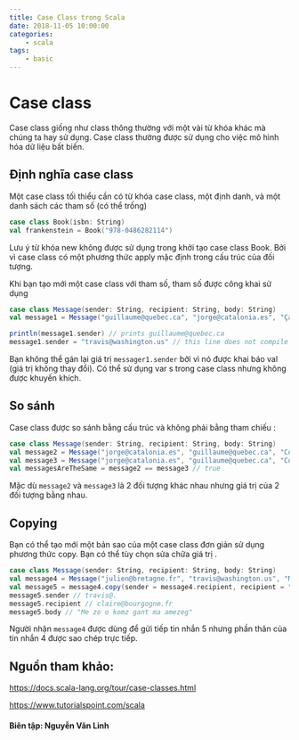 ```yaml
---
title: Case Class trong Scala
date: 2018-11-05 10:00:00
categories: 
    - scala
tags: 
    - basic
---
```


# Case class

Case class giống như class thông thường với một vài từ khóa khác mà chúng ta hay sử dụng. Case class thường được sử dụng cho việc mô hình hóa dữ liệu bất biến. 

## Định nghĩa case class

Một case class tối thiểu cần có từ khóa case class, một định danh, và một danh sách các tham số (có thể trống)
```scala
case class Book(isbn: String) 
val frankenstein = Book("978-0486282114")
```
<!-- more -->

Lưu ý từ khóa new không được sử dụng trong khởi tạo case class Book. Bởi vì case class có một phương thức apply mặc định trong cấu trúc của đối tượng.

Khi bạn tạo mới một case class với tham số, tham số được công khai sử dụng
```scala
case class Message(sender: String, recipient: String, body: String) 
val message1 = Message("guillaume@quebec.ca", "jorge@catalonia.es", "Ça va ?")

println(message1.sender) // prints guillaume@quebec.ca 
message1.sender = "travis@washington.us" // this line does not compile
```

Bạn không thể gán lại giá trị `messager1.sender` bởi vì nó được khai báo val (giá trị không thay đổi). Có thể sử dụng var s trong case class nhưng không được khuyến khích.

## So sánh

Case class được so sánh bằng cấu trúc và không phải bằng tham chiếu :
```scala
case class Message(sender: String, recipient: String, body: String) 
val message2 = Message("jorge@catalonia.es", "guillaume@quebec.ca", "Com va?") 
val message3 = Message("jorge@catalonia.es", "guillaume@quebec.ca", "Com va?") 
val messagesAreTheSame = message2 == message3 // true
```
Mặc dù `message2` và `message3` là 2 đối tượng khác nhau nhưng giá trị của 2 đối tượng bằng nhau. 

## Copying

Bạn có thể tạo mới một bản sao của một case class đơn giản sử dụng phương thức copy. Bạn có thể tùy chọn sửa chữa giá trị .
```scala
case class Message(sender: String, recipient: String, body: String) 
val message4 = Message("julien@bretagne.fr", "travis@washington.us", "Me zo o komz gant ma amezeg") 
val message5 = message4.copy(sender = message4.recipient, recipient = "claire@bourgogne.fr") 
message5.sender // travis@.
message5.recipient // claire@bourgogne.fr 
message5.body // "Me zo o komz gant ma amezeg"
```
Người nhận `message4` được dùng để gửi tiếp tin nhắn 5 nhưng phần thân của tin nhắn 4 được sao chép trực tiếp.


## Nguồn tham khảo:
https://docs.scala-lang.org/tour/case-classes.html

https://www.tutorialspoint.com/scala

#### Biên tập: Nguyễn Văn Linh